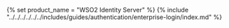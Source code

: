 {% set product_name = "WSO2 Identity Server" %}
{% include "../../../../../../includes/guides/authentication/enterprise-login/index.md" %}